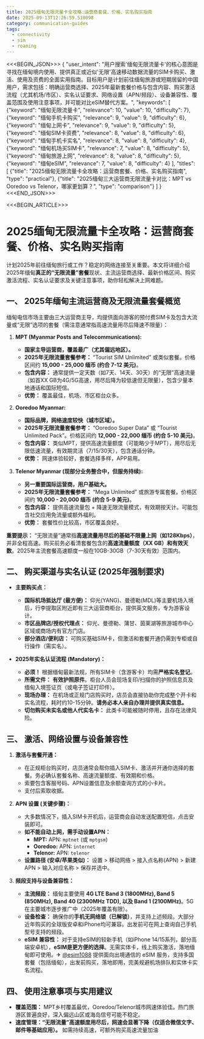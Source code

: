 ```yaml
---
title: 2025缅甸无限流量卡全攻略:运营商套餐、价格、实名购买指南
date: 2025-09-13T12:26:59.510098
category: communication-guides
tags:
  - connectivity
  - sim
  - roaming
---
```


<<<BEGIN_JSON>>>
{
  "user_intent": "用户搜索'缅甸无限流量卡'的核心意图是寻找在缅甸境内使用、提供真正或近似'无限'高速移动数据流量的SIM卡购买、激活、使用及资费的全面实用指南。目标用户是计划前往缅甸旅游或短期居留的中国用户，需求包括：明确运营商选择、2025年最新套餐价格与包含内容、购买激活流程（尤其机场/市区）、实名认证要求、网络设置（APN/频段）、设备兼容性、覆盖范围及使用注意事项，并可能对比eSIM替代方案。",
  "keywords": [
    {"keyword": "缅甸无限流量卡", "relevance": 10, "value": 10, "difficulty": 7},
    {"keyword": "缅甸手机卡购买", "relevance": 9, "value": 9, "difficulty": 6},
    {"keyword": "缅甸上网卡", "relevance": 9, "value": 9, "difficulty": 5},
    {"keyword": "缅甸SIM卡资费", "relevance": 8, "value": 8, "difficulty": 6},
    {"keyword": "缅甸手机卡实名", "relevance": 8, "value": 8, "difficulty": 4},
    {"keyword": "缅甸机场买SIM卡", "relevance": 7, "value": 8, "difficulty": 5},
    {"keyword": "缅甸旅游上网", "relevance": 8, "value": 8, "difficulty": 5},
    {"keyword": "缅甸eSIM", "relevance": 7, "value": 8, "difficulty": 4}
  ],
  "titles": [
    {"title": "2025缅甸无限流量卡全攻略：运营商套餐、价格、实名购买指南", "type": "practical"},
    {"title": "2025缅甸三大运营商无限流量卡对比：MPT vs Ooredoo vs Telenor，哪家更划算？", "type": "comparison"}
  ]
}
<<<END_JSON>>>

<<<BEGIN_ARTICLE>>>
# 2025缅甸无限流量卡全攻略：运营商套餐、价格、实名购买指南

计划2025年前往缅甸旅行或工作？稳定的网络连接至关重要。本文将详细介绍2025年缅甸**真正的“无限流量”套餐**现状、主流运营商选择、最新价格区间、购买激活流程、实名认证要求及关键注意事项，助你轻松解决上网难题。

## 一、 2025年缅甸主流运营商及无限流量套餐概览

缅甸电信市场主要由三大运营商主导，均提供面向游客的预付费SIM卡及包含大流量或“无限”选项的套餐（需注意通常指高速流量用尽后降速不限量）：

1.  **MPT (Myanmar Posts and Telecommunications):**
    *   **国家主导运营商，覆盖最广（尤其偏远地区）。**
    *   **2025年无限流量套餐参考：** “Tourist SIM Unlimited” 或类似套餐。价格区间约 **15,000 - 25,000 缅币 (约合 7-12 美元)**。
    *   **包含内容：** 通常提供一定天数（如7天、14天、30天）的“无限”高速流量（如首XX GB为4G/5G高速，用尽后降为较低速但无限量），包含少量本地通话和国际短信。
    *   **优势：** 覆盖最佳，机场、市区柜台众多。

2.  **Ooredoo Myanmar:**
    *   **国际品牌，网络速度较快（城市区域）。**
    *   **2025年无限流量套餐参考：** “Ooredoo Super Data” 或 “Tourist Unlimited Pack”。价格区间约 **12,000 - 22,000 缅币 (约合 5-10 美元)**。
    *   **包含内容：** 类似MPT，提供高速流量额度（可能略少于MPT），用尽后无限低速流量，有效期灵活（7/15/30天），包含通话分钟。
    *   **优势：** 网速体验较好，套餐选择多样，APP易用。

3.  **Telenor Myanmar (现部分业务整合中，但服务持续):**
    *   **另一重要国际运营商，用户基础大。**
    *   **2025年无限流量套餐参考：** “Mega Unlimited” 或旅游专属套餐。价格区间约 **10,000 - 20,000 缅币 (约合 5-9 美元)**。
    *   **包含内容：** 提供高速流量包 + 降速无限流量模式，有效期按天计。可能包含社交应用免流量或额外福利。
    *   **优势：** 套餐性价比较高，市区覆盖良好。

**重要提示：** “无限流量”通常指**高速流量用尽后的基础不限量上网（如128Kbps）**，并非全程高速。购买前务必看清套餐包含的**高速流量额度（XX GB）和有效天数**。2025年主流套餐高速额度一般在10GB-30GB（7-30天有效）范围内。

## 二、 购买渠道与实名认证 (2025年强制要求)

*   **主要购买点：**
    *   **国际机场抵达厅 (最方便)：** 仰光(YANG)、曼德勒(MDL)等主要机场入境后，行李提取区附近即有三大运营商柜台，提供英文服务，专为游客设计。
    *   **市区品牌店/授权代理点：** 仰光、曼德勒、蒲甘、茵莱湖等旅游城市中心区域或商场内有官方门店。
    *   **部分酒店/便利店：** 可购买基础SIM卡，但激活和套餐开通仍需到专柜或自行操作（需实名）。

*   **2025年实名认证流程 (Mandatory)：**
    *   **必须！** 根据缅甸最新法规，所有SIM卡（含游客卡）均需**严格实名登记**。
    *   **所需文件：** **有效护照原件**。柜台人员会现场复印/扫描你的护照信息页及缅甸入境签证页（或电子签证打印件）。
    *   **现场办理：** 在机场或正规门店购买时，店员会直接协助你完成整个开卡和实名流程，耗时约10-15分钟。**请务必本人亲自办理并提供真实信息。**
    *   **切勿购买未实名或他人代实名卡：** 此类卡可能被随时停用，且存在法律风险。

## 三、 激活、网络设置与设备兼容性

1.  **激活与套餐开通：**
    *   在正规柜台购买时，店员通常会帮你插入SIM卡、激活并开通你选择的套餐。务必确认套餐名称、高速流量额度、有效期和价格。
    *   索要包含客服号码、APN设置信息及余额查询方式的小卡片。
    *   支付后索取收据。

2.  **APN 设置 (关键步骤)：**
    *   大多数情况下，插入SIM卡开机后，运营商会自动发送配置短信，点击安装即可。
    *   **如不能自动上网，需手动设置APN：**
        *   **MPT:** APN: `mptnet` (或 `mptgsm`)
        *   **Ooredoo:** APN: `internet`
        *   **Telenor:** APN: `telenor`
    *   **设置路径 (安卓/苹果类似)：** 设置 > 移动网络 > 接入点名称(APN) > 新建APN > 输入对应名称 > 保存并选中。

3.  **频段支持与设备兼容性：**
    *   **主流频段：** 缅甸主要使用 **4G LTE Band 3 (1800MHz), Band 5 (850MHz), Band 40 (2300MHz TDD), 以及 Band 1 (2100MHz)**。5G在主要城市逐步推广中（2025年覆盖有限）。
    *   **设备检查：** 确保你的**手机无网络锁（已解锁）**，并支持上述频段。大部分近年购买的全球版安卓和iPhone均可兼容。出发前可在网上查询自己手机型号支持的频段。
    *   **eSIM 兼容性：** 对于支持eSIM的较新手机（如iPhone 14/15系列，部分高端安卓机），**eSIM是更方便的选择**。无需实体卡，线上购买激活，落地缅甸即可使用。✈ [@esim1088](https://t.me/s/esim1088) 提供面向出境通信的 eSIM 服务，支持多国套餐（包括缅甸），出发前购买，落地即用，完美规避机场排队和实体卡实名流程。

## 四、 使用注意事项与实用建议

*   **覆盖范围：** MPT乡村覆盖最优，Ooredoo/Telenor城市网速体验佳。热门旅游区普遍良好，深入偏远山区或海岛信号可能不稳定。
*   **速度管理：“无限流量”高速额度用尽后，网速会显著下降（仅适合微信文字、邮件等基础应用）。** 如需持续高速，可额外购买高速流量加油